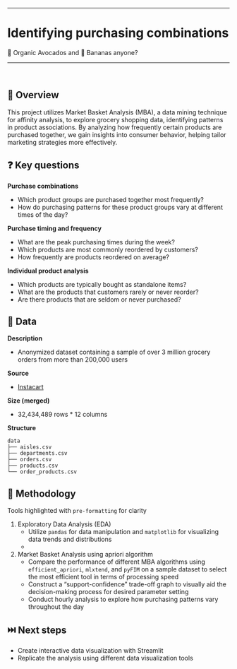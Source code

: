 ***
# Identifying purchasing combinations
🥑 Organic Avocados and 🍌 Bananas anyone?
***

<br>

## 📖 Overview

This project utilizes Market Basket Analysis (MBA), a data mining technique for affinity analysis, to explore grocery shopping data, identifying patterns in product associations. By analyzing how frequently certain products are purchased together, we gain insights into consumer behavior, helping tailor marketing strategies more effectively.

## ❓ Key questions

**Purchase combinations**

- Which product groups are purchased together most frequently?
- How do purchasing patterns for these product groups vary at different times of the day?

**Purchase timing and frequency**
- What are the peak purchasing times during the week?
- Which products are most commonly reordered by customers?
- How frequently are products reordered on average?

**Individual product analysis**
- Which products are typically bought as standalone items?
- What are the products that customers rarely or never reorder?
- Are there products that are seldom or never purchased?

## 💾 Data

**Description** 
- Anonymized dataset containing a sample of over 3 million grocery orders from more than 200,000 users

**Source** 
- [Instacart](https://tech.instacart.com/3-million-instacart-orders-open-sourced-d40d29ead6f2)

**Size (merged)**
- 32,434,489 rows * 12 columns

**Structure**
```
data
├── aisles.csv
├── departments.csv
├── orders.csv
├── products.csv
└── order_products.csv 
```

## 🧭 Methodology

Tools highlighted with `pre-formatting` for clarity

1. Exploratory Data Analysis (EDA)
    - Utilize `pandas` for data manipulation and `matplotlib` for visualizing data trends and distributions
    - 
2. Market Basket Analysis using apriori algorithm
    - Compare the performance of different MBA algorithms using `efficient_apriori`, `mlxtend`, and `pyFIM` on a sample dataset to select the most efficient tool in terms of processing speed
    - Construct a “support-confidence” trade-off graph to visually aid the decision-making process for desired parameter setting
    - Conduct hourly analysis to explore how purchasing patterns vary throughout the day

## ⏭️ Next steps

- Create interactive data visualization with Streamlit
- Replicate the analysis using different data visualization tools
